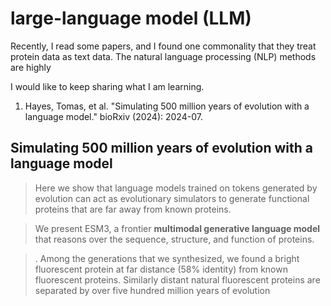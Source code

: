 # large-language model (LLM)

Recently, I read some papers, and I found one commonality that they treat protein data as text data. The natural language processing (NLP) methods are highly


I would like to keep sharing what I am learning.
1. Hayes, Tomas, et al. "Simulating 500 million years of evolution with a language model." bioRxiv (2024): 2024-07.


## Simulating 500 million years of evolution with a language model 
> Here we show that language models trained on tokens generated by evolution can act as evolutionary simulators to generate functional proteins that are far away from known proteins. 

> We present ESM3, a frontier **multimodal generative language model** that reasons over the sequence, structure, and function of proteins.

> . Among the generations that we synthesized, we found a bright fluorescent protein at far distance (58% identity) from known fluorescent proteins. Similarly distant natural fluorescent proteins are separated by over five hundred million years of evolution
